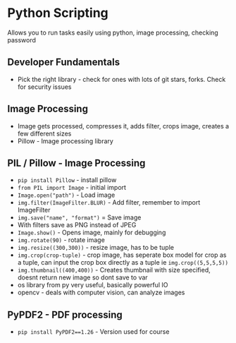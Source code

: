 # Python Scripting

Allows you to run tasks easily using python, image processing, checking password

## Developer Fundamentals

- Pick the right library - check for ones with lots of git stars, forks. Check for security issues

## Image Processing

- Image gets processed, compresses it, adds filter, crops image, creates a few different sizes
- Pillow - Image processing library

## PIL / Pillow - Image Processing

- `pip install Pillow` - install pillow
- `from PIL import Image` - initial import
- `Image.open("path")` - Load image
- `img.filter(ImageFilter.BLUR)` - Add filter, remember to import ImageFilter
- `img.save("name", "format")` = Save image
- With filters save as PNG instead of JPEG
- `Image.show()` - Opens image, mainly for debugging
- `img.rotate(90)` - rotate image
- `img.resize((300,300))` - resize image, has to be tuple
- `img.crop(crop-tuple)` - crop image, has seperate box model for crop as a tuple, can input the crop box directly as a tuple ie `img.crop((5,5,5,5))`
- `img.thumbnail((400,400))` - Creates thumbnail with size specified, doesnt return new image so dont save to var
- os library from py very useful, basically powerful IO
- opencv - deals with computer vision, can analyze images

## PyPDF2 - PDF processing

- `pip install PyPDF2==1.26` - Version used for course
